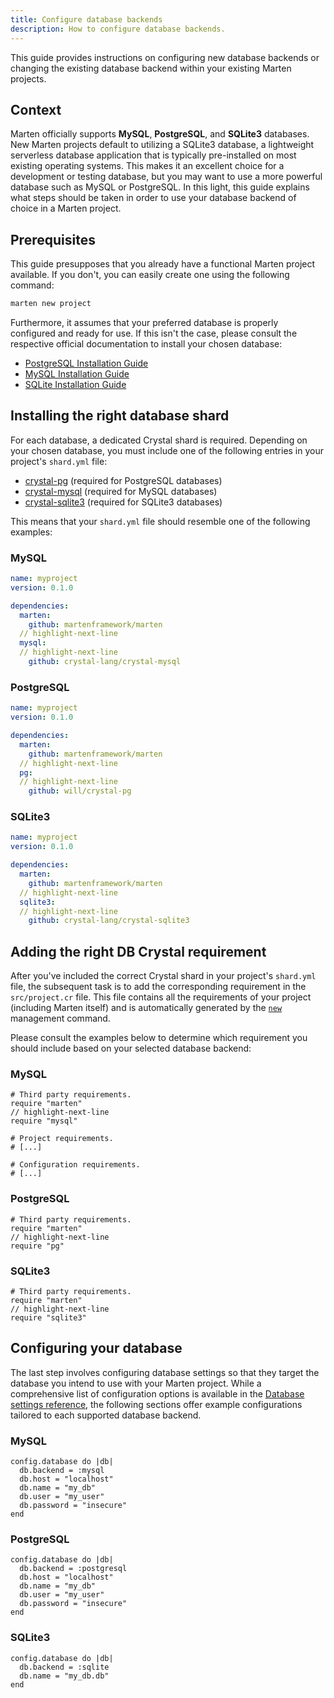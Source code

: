 ```yaml
---
title: Configure database backends
description: How to configure database backends.
---
```


This guide provides instructions on configuring new database backends or changing the existing database backend within your existing Marten projects.

## Context

Marten officially supports **MySQL**, **PostgreSQL**, and **SQLite3** databases. New Marten projects default to utilizing a SQLite3 database, a lightweight serverless database application that is typically pre-installed on most existing operating systems. This makes it an excellent choice for a development or testing database, but you may want to use a more powerful database such as MySQL or PostgreSQL. In this light, this guide explains what steps should be taken in order to use your database backend of choice in a Marten project.

## Prerequisites

This guide presupposes that you already have a functional Marten project available. If you don't, you can easily create one using the following command:

```bash
marten new project
```

Furthermore, it assumes that your preferred database is properly configured and ready for use. If this isn't the case, please consult the respective official documentation to install your chosen database:

* [PostgreSQL Installation Guide](https://wiki.postgresql.org/wiki/Detailed_installation_guides)
* [MySQL Installation Guide](https://dev.mysql.com/doc/refman/8.0/en/installing.html)
* [SQLite Installation Guide](https://www.tutorialspoint.com/sqlite/sqlite_installation.htm)

## Installing the right database shard

For each database, a dedicated Crystal shard is required. Depending on your chosen database, you must include one of the following entries in your project's `shard.yml` file:

* [crystal-pg](https://github.com/will/crystal-pg) (required for PostgreSQL databases)
* [crystal-mysql](https://github.com/crystal-lang/crystal-mysql) (required for MySQL databases)
* [crystal-sqlite3](https://github.com/crystal-lang/crystal-sqlite3) (required for SQLite3 databases)

This means that your `shard.yml` file should resemble one of the following examples:

### MySQL

```yaml
name: myproject
version: 0.1.0

dependencies:
  marten:
    github: martenframework/marten
  // highlight-next-line
  mysql:
  // highlight-next-line
    github: crystal-lang/crystal-mysql
```

### PostgreSQL

```yaml
name: myproject
version: 0.1.0

dependencies:
  marten:
    github: martenframework/marten
  // highlight-next-line
  pg:
  // highlight-next-line
    github: will/crystal-pg
```

### SQLite3

```yaml
name: myproject
version: 0.1.0

dependencies:
  marten:
    github: martenframework/marten
  // highlight-next-line
  sqlite3:
  // highlight-next-line
    github: crystal-lang/crystal-sqlite3
```

## Adding the right DB Crystal requirement

After you've included the correct Crystal shard in your project's `shard.yml` file, the subsequent task is to add the corresponding requirement in the `src/project.cr` file. This file contains all the requirements of your project (including Marten itself) and is automatically generated by the [`new`](../reference/management-commands#new) management command.

Please consult the examples below to determine which requirement you should include based on your selected database backend:

### MySQL

```crystal
# Third party requirements.
require "marten"
// highlight-next-line
require "mysql"

# Project requirements.
# [...]

# Configuration requirements.
# [...]
```

### PostgreSQL

```crystal
# Third party requirements.
require "marten"
// highlight-next-line
require "pg"
```

### SQLite3

```crystal
# Third party requirements.
require "marten"
// highlight-next-line
require "sqlite3"
```

## Configuring your database

The last step involves configuring database settings so that they target the database you intend to use with your Marten project. While a comprehensive list of configuration options is available in the [Database settings reference](../reference/settings#database-settings), the following sections offer example configurations tailored to each supported database backend.

### MySQL

```crystal
config.database do |db|
  db.backend = :mysql
  db.host = "localhost"
  db.name = "my_db"
  db.user = "my_user"
  db.password = "insecure"
end
```

### PostgreSQL

```crystal
config.database do |db|
  db.backend = :postgresql
  db.host = "localhost"
  db.name = "my_db"
  db.user = "my_user"
  db.password = "insecure"
end
```

### SQLite3

```crystal
config.database do |db|
  db.backend = :sqlite
  db.name = "my_db.db"
end
```
